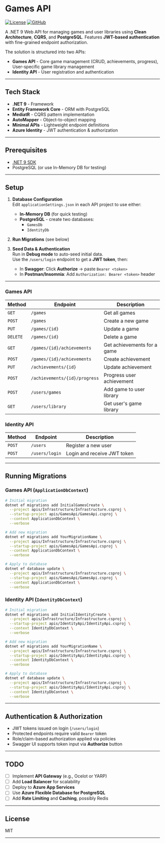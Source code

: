 Games API
==========

[![License][license-shield]][license-url] [![GitHub][github-shield]][github-url]

A .NET 9 Web API for managing games and user libraries using **Clean Architecture**, **CQRS**, and **PostgreSQL**. Features **JWT-based authentication** with fine-grained endpoint authorization.

The solution is structured into two APIs:

- **Games API** - Core game management (CRUD, achievements, progress), User-specific game library management
- **Identity API** - User registration and authentication

---

## Tech Stack

- **.NET 9** - Framework
- **Entity Framework Core** - ORM with PostgreSQL
- **MediatR** - CQRS pattern implementation
- **AutoMapper** - Object-to-object mapping
- **Minimal APIs** - Lightweight endpoint definitions
- **Azure Identity** - JWT authentication & authorization

---

## Prerequisites

- [.NET 9 SDK](https://dotnet.microsoft.com/download/dotnet/9.0)
- PostgreSQL (or use In-Memory DB for testing)

---

## Setup

1. **Database Configuration**  
   Edit `applicationSettings.json` in each API project to use either:
   - **In-Memory DB** (for quick testing)
   - **PostgreSQL** - create two databases:
     - `GamesDb`
     - `IdentityDb`

2. **Run Migrations** (see below)

3. **Seed Data & Authentication**  
   Run in **Debug mode** to auto-seed initial data.  
   Use the `/users/login` endpoint to get a **JWT token**, then:
   - In **Swagger**: Click **Authorize** → paste `Bearer <token>`
   - In **Postman/Insomnia**: Add `Authorization: Bearer <token>` header

---

### Games API

| Method | Endpoint | Description |
|--------|----------|-------------|
| `GET`    | `/games` | Get all games |
| `POST`   | `/games` | Create a new game |
| `PUT`    | `/games/{id}` | Update a game |
| `DELETE` | `/games/{id}` | Delete a game |
| `GET`    | `/games/{id}/achievements` | Get achievements for a game |
| `POST`   | `/games/{id}/achievements` | Create achievement |
| `PUT`    | `/achievements/{id}` | Update achievement |
| `POST`   | `/achievements/{id}/progress` | Progress user achievement |
| `POST` | `/users/games` | Add game to user library |
| `GET`  | `/users/library` | Get user's game library |

### Identity API

| Method | Endpoint | Description |
|--------|----------|-------------|
| `POST` | `/users` | Register a new user |
| `POST` | `/users/login` | Login and receive JWT token |

---

## Running Migrations

### Games API (`ApplicationDbContext`)

```bash
# Initial migration
dotnet ef migrations add InitialGamesCreate \
  --project apis/Infrastructure/Infrastructure.csproj \
  --startup-project apis/GamesApi/GamesApi.csproj \
  --context ApplicationDbContext \
  --verbose

# Add new migration
dotnet ef migrations add YourMigrationName \
  --project apis/Infrastructure/Infrastructure.csproj \
  --startup-project apis/GamesApi/GamesApi.csproj \
  --context ApplicationDbContext \
  --verbose

# Apply to database
dotnet ef database update \
  --project apis/Infrastructure/Infrastructure.csproj \
  --startup-project apis/GamesApi/GamesApi.csproj \
  --context ApplicationDbContext \
  --verbose
```

### Identity API (`IdentityDbContext`)

```bash
# Initial migration
dotnet ef migrations add InitialIdentityCreate \
  --project apis/Infrastructure/Infrastructure.csproj \
  --startup-project apis/IdentityApi/IdentityApi.csproj \
  --context IdentityDbContext \
  --verbose

# Add new migration
dotnet ef migrations add YourMigrationName \
  --project apis/Infrastructure/Infrastructure.csproj \
  --startup-project apis/IdentityApi/IdentityApi.csproj \
  --context IdentityDbContext \
  --verbose

# Apply to database
dotnet ef database update \
  --project apis/Infrastructure/Infrastructure.csproj \
  --startup-project apis/IdentityApi/IdentityApi.csproj \
  --context IdentityDbContext \
  --verbose
```

---

## Authentication & Authorization

- JWT tokens issued on login (`/users/login`)
- Protected endpoints require valid `Bearer` token
- Role/claim-based authorization applied via policies
- Swagger UI supports token input via **Authorize** button

---

## TODO

- [ ] Implement **API Gateway** (e.g., Ocelot or YARP)
- [ ] Add **Load Balancer** for scalability
- [ ] Deploy to **Azure App Services**
- [ ] Use **Azure Flexible Database for PostgreSQL**
- [ ] Add **Rate Limiting** and **Caching**, possibly Redis

---

## License

MIT

---

[paypal-shield]: https://img.shields.io/static/v1?label=PayPal&message=Donate&style=flat-square&logo=paypal&color=blue
[paypal-url]: https://www.paypal.com/donate/?hosted_button_id=MTY5DP7G8G6T4

[coffee-shield]: https://img.shields.io/static/v1?label=BuyMeCoffee&message=Donate&style=flat-square&logo=buy-me-a-coffee&color=orange
[coffee-url]: https://www.buymeacoffee.com/wosiu6

[license-shield]: https://img.shields.io/badge/license-MITLicense%202.0-purple
[license-url]: https://opensource.org/license/mit

[github-shield]: https://img.shields.io/static/v1?label=&message=GitHub&style=flat-square&logo=github&color=grey
[github-url]: https://github.com/Wosiu6/games-api
